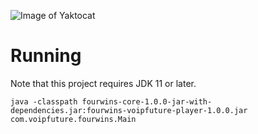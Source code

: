 ![Image of Yaktocat](https://octodex.github.com/images/yaktocat.png)

# Running

Note that this project requires JDK 11 or later.

    java -classpath fourwins-core-1.0.0-jar-with-dependencies.jar:fourwins-voipfuture-player-1.0.0.jar com.voipfuture.fourwins.Main
